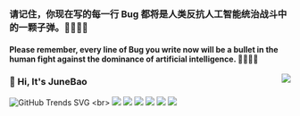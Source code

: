 ### 请记住，你现在写的每一行 Bug 都将是人类反抗人工智能统治战斗中的一颗子弹。🐱‍👤🐱‍👤
#### Please remember, every line of Bug you write now will be a bullet in the human fight against the dominance of artificial intelligence. 🐱‍👤🐱‍👤

<a href="#">
<img align="right" src="https://github-readme-stats.vercel.app/api?username=520MianXiangDuiXiang520&show_icons=true&hide_border=true&icon_color=586069&title_color=a0a9af">
</a>


### 👋 Hi, It's JuneBao

![GitHub Trends SVG]([https://api.githubtrends.io/user/svg/520MianXiangDuiXiang520/langs?time_range=one_year&theme=classic](https://api.githubtrends.io/user/svg/520MianXiangDuiXiang520/langs?time_range=one_year&include_private=True&compact=True&theme=classic))
<br>
![](https://img.shields.io/badge/-Python-3776AB?style=flat-square&logo=Python&logoColor=fff)
![](https://img.shields.io/badge/-Go-00ADD8?style=flat-square&logo=Go&logoColor=fff)
![](https://img.shields.io/badge/-Java-2496ED?style=flat-square&logo=java&logoColor=fff)
![](https://img.shields.io/badge/-Django-000000?style=flat-square&logo=Django&logoColor=fff)
![](https://img.shields.io/badge/-Docker-2496ED?style=flat-square&logo=Docker&logoColor=fff)
<a href="https://junebao.top"> <img src="https://img.shields.io/badge/Blog-JuneBlog-brightgreen" /></a>
